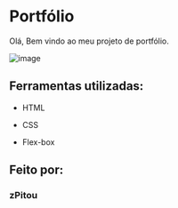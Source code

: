 
# Portfólio
Olá, Bem vindo ao meu projeto de portfólio.


![image](https://github.com/user-attachments/assets/7794ad1a-8ed8-4552-a5f5-94c170361bc1)

## Ferramentas utilizadas:

* HTML

* CSS

* Flex-box

## Feito por:

### zPitou


